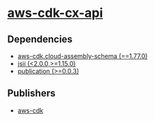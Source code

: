 # [aws-cdk-cx-api](https://pypi.org/project/aws-cdk-cx-api)

## Dependencies
- [aws-cdk.cloud-assembly-schema (==1.77.0)](packages/a/aws-cdk.cloud-assembly-schema.md)
- [jsii (<2.0.0,>=1.15.0)](packages/j/jsii.md)
- [publication (>=0.0.3)](packages/p/publication.md)



## Publishers
- [aws-cdk](https://pypi.org/user/aws-cdk)

